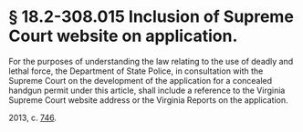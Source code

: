# § 18.2-308.015 Inclusion of Supreme Court website on application.

<p>For the purposes of understanding the law relating to the use of deadly and lethal force, the Department of State Police, in consultation with the Supreme Court on the development of the application for a concealed handgun permit under this article, shall include a reference to the Virginia Supreme Court website address or the Virginia Reports on the application.</p><p>2013, c. <a href='http://lis.virginia.gov/cgi-bin/legp604.exe?131+ful+CHAP0746'>746</a>.</p>
